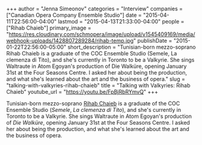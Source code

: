 +++
author = "Jenna Simeonov"
categories = "Interview"
companies = ["Canadian Opera Company Ensemble Studio"]
date = "2015-04-11T22:56:00-04:00"
lastmod = "2015-04-13T21:33:00-04:00"
people = ["Rihab Chaieb"]
primary_image = "https://res.cloudinary.com/schmopera/image/upload/v1545409169/media/webhook-uploads/1428807289284/rihab-temp.jpg"
publishDate = "2015-01-22T22:56:00-05:00"
short_description = "​Tunisian-born mezzo-soprano Rihab Chaieb is a graduate of the COC Ensemble Studio (Semele, La clemenza di Tito), and she&#039;s currently in Toronto to be a Valkyrie. She sings Waltraute in Atom Egoyan&#039;s production of Die Walküre, opening January 31st at the Four Seasons Centre. I asked her about being the production, and what she&#039;s learned about the art and the business of opera."
slug = "talking-with-valkyries-rihab-chaieb"
title = "Talking with Valkyries: Rihab Chaieb"
youtube_url = "https://youtu.be/FpBjRbRYmvQ"
+++

Tunisian-born mezzo-soprano [Rihab Chaieb](https://twitter.com/rihabchaieb) is a graduate of the COC Ensemble Studio (*Semele*, *La clemenza di Tito*), and she's currently in Toronto to be a Valkyrie. She sings Waltraute in Atom Egoyan's production of *Die Walküre*, opening January 31st at the Four Seasons Centre. I asked her about being the production, and what she's learned about the art and the business of opera.
